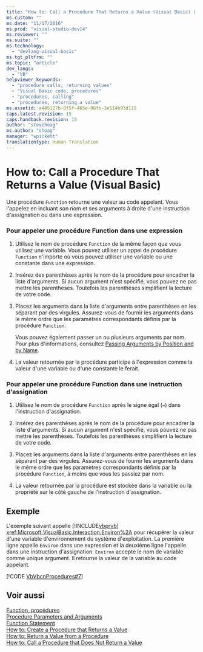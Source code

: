 ```yaml
---
title: "How to: Call a Procedure That Returns a Value (Visual Basic) | Microsoft Docs"
ms.custom: ""
ms.date: "11/17/2016"
ms.prod: "visual-studio-dev14"
ms.reviewer: ""
ms.suite: ""
ms.technology: 
  - "devlang-visual-basic"
ms.tgt_pltfrm: ""
ms.topic: "article"
dev_langs: 
  - "VB"
helpviewer_keywords: 
  - "procedure calls, returning values"
  - "Visual Basic code, procedures"
  - "procedures, calling"
  - "procedures, returning a value"
ms.assetid: a445127b-0f5f-465a-98fb-3e514b93d115
caps.latest.revision: 15
caps.handback.revision: 15
author: "stevehoag"
ms.author: "shoag"
manager: "wpickett"
translationtype: Human Translation
---
```

# How to: Call a Procedure That Returns a Value (Visual Basic)
Une procédure `Function` retourne une valeur au code appelant.  Vous l'appelez en incluant son nom et ses arguments à droite d'une instruction d'assignation ou dans une expression.  
  
### Pour appeler une procédure Function dans une expression  
  
1.  Utilisez le nom de procédure `Function` de la même façon que vous utilisez une variable.  Vous pouvez utiliser un appel de procédure `Function` n'importe où vous pouvez utiliser une variable ou une constante dans une expression.  
  
2.  Insérez des parenthèses après le nom de la procédure pour encadrer la liste d'arguments.  Si aucun argument n'est spécifié, vous pouvez ne pas mettre les parenthèses.  Toutefois les parenthèses simplifient la lecture de votre code.  
  
3.  Placez les arguments dans la liste d'arguments entre parenthèses en les séparant par des virgules.  Assurez\-vous de fournir les arguments dans le même ordre que les paramètres correspondants définis par la procédure `Function`.  
  
     Vous pouvez également passer un ou plusieurs arguments par nom.  Pour plus d'informations, consultez [Passing Arguments by Position and by Name](../../../../visual-basic/programming-guide/language-features/procedures/passing-arguments-by-position-and-by-name.md).  
  
4.  La valeur retournée par la procédure participe à l'expression comme la valeur d'une variable ou d'une constante le ferait.  
  
### Pour appeler une procédure Function dans une instruction d'assignation  
  
1.  Utilisez le nom de procédure `Function` après le signe égal \(`=`\) dans l'instruction d'assignation.  
  
2.  Insérez des parenthèses après le nom de la procédure pour encadrer la liste d'arguments.  Si aucun argument n'est spécifié, vous pouvez ne pas mettre les parenthèses.  Toutefois les parenthèses simplifient la lecture de votre code.  
  
3.  Placez les arguments dans la liste d'arguments entre parenthèses en les séparant par des virgules.  Assurez\-vous de fournir les arguments dans le même ordre que les paramètres correspondants définis par la procédure `Function`, à moins que vous les passiez par nom.  
  
4.  La valeur retournée par la procédure est stockée dans la variable ou la propriété sur le côté gauche de l'instruction d'assignation.  
  
## Exemple  
 L'exemple suivant appelle [!INCLUDE[vbprvb](../../../../csharp/programming-guide/concepts/linq/includes/vbprvb_md.md)] <xref:Microsoft.VisualBasic.Interaction.Environ%2A> pour récupérer la valeur d'une variable d'environnement du système d'exploitation.  La première ligne appelle `Environ` dans une expression et la deuxième ligne l'appelle dans une instruction d'assignation.  `Environ` accepte le nom de variable comme unique argument.  Il retourne la valeur de la variable au code appelant.  
  
 [!CODE [VbVbcnProcedures#7](../CodeSnippet/VS_Snippets_VBCSharp/VbVbcnProcedures#7)]  
  
## Voir aussi  
 [Function, procédures](../../../../visual-basic/programming-guide/language-features/procedures/function-procedures.md)   
 [Procedure Parameters and Arguments](../../../../visual-basic/programming-guide/language-features/procedures/procedure-parameters-and-arguments.md)   
 [Function Statement](../../../../visual-basic/language-reference/statements/function-statement.md)   
 [How to: Create a Procedure that Returns a Value](../../../../visual-basic/programming-guide/language-features/procedures/how-to-create-a-procedure-that-returns-a-value.md)   
 [How to: Return a Value from a Procedure](../../../../visual-basic/programming-guide/language-features/procedures/how-to-return-a-value-from-a-procedure.md)   
 [How to: Call a Procedure that Does Not Return a Value](../../../../visual-basic/programming-guide/language-features/procedures/how-to-call-a-procedure-that-does-not-return-a-value.md)